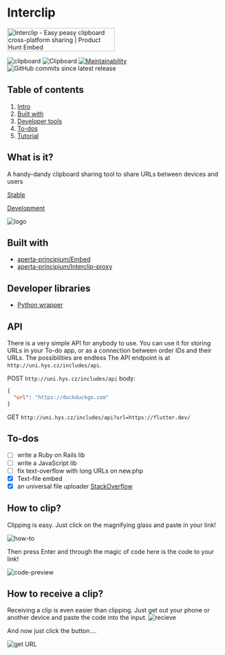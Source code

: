 # Interclip
<a href="https://www.producthunt.com/posts/interclip?utm_source=badge-featured&utm_medium=badge&utm_souce=badge-interclip" target="_blank"><img src="https://api.producthunt.com/widgets/embed-image/v1/featured.svg?post_id=174002&theme=light" alt="Interclip - Easy peasy clipboard cross-platform sharing | Product Hunt Embed" style="width: 250px; height: 54px;" width="250px" height="54px" /></a>

![clipboard](https://img.shields.io/badge/clipboard-copied-orange) ![Clipboard](https://img.shields.io/github/repo-size/aperta-principium/Interclip) [![Maintainability](https://api.codeclimate.com/v1/badges/0a72c92a0a2da0c79ba5/maintainability)](https://codeclimate.com/github/aperta-principium/Interclip/maintainability)
![GitHub commits since latest release](https://img.shields.io/github/commits-since/aperta-principium/interclip/latest)
## Table of contents
1. [Intro](#intro)
2. [Built with](#dependencies)
3. [Developer tools](#dependencies)
4. [To-dos](#todo) 
5. [Tutorial](#howto)

<a name="intro"> </a>

## What is it?
A handy-dandy clipboard sharing tool to share URLs between devices and users

[Stable](http://uni.hys.cz)

[Development](http://unidev.hys.cz/)

![logo](https://github.com/filiptronicek/Interclip/raw/master/img/interclip_logo.png)

<a name="dependencies"> </a>
## Built with
- [aperta-principium/Embed](https://github.com/aperta-principium/Embed)
- [aperta-principium/Interclip-proxy](https://github.com/aperta-principium/Interclip-proxy)

<a name="libs"> </a>
## Developer libraries
* [Python wrapper](https://github.com/aperta-principium/Interclip-python)

## API
There is a very simple API for anybody to use. You can use it for storing URLs in your To-do app, or as a connection between order IDs and their URLs. The possibilities are endless
The API endpoint is at ```http://uni.hys.cz/includes/api```.


POST
`http://uni.hys.cz/includes/api`
body:
```json
{
  "url": "https://duckduckgo.com"
}
```
GET
`http://uni.hys.cz/includes/api?url=https://flutter.dev/`

<a name="todo"> </a>
## To-dos
- [ ] write a Ruby on Rails lib
- [ ] write a JavaScript lib
- [ ] fix text-overflow with long URLs on new.php
- [x] Text-file embed
- [x] an universal file uploader [StackOverflow](https://stackoverflow.com/questions/58153921/how-can-you-upload-to-catbox-using-javascript)

<a name="howto"> </a>
## How to clip?

Clipping is easy. Just click on the magnifying glass and paste in your link!

![how-to](https://github.com/filiptronicek/Interclip/raw/master/img/interclip-home.gif)

Then press Enter and through the magic of code here is the code to your link!

![code-preview](https://s.put.re/Jwmoc8BV.png)

## How to receive a clip?
Receiving a clip is even easier than clipping. Just get out your phone or another device and paste the code into the input.
![recieve](https://s.put.re/M1jfZZRs.png)

And now just click the button....

![get URL](https://s.put.re/ZsgUEznc.35.png)
